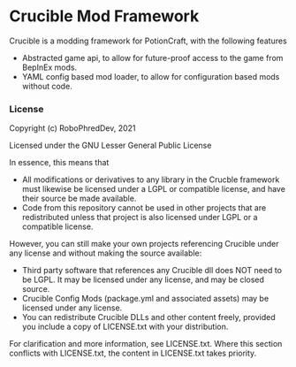 # Crucible Mod Framework

Crucible is a modding framework for PotionCraft, with the following features

- Abstracted game api, to allow for future-proof access to the game from BepInEx mods.
- YAML config based mod loader, to allow for configuration based mods without code.

### License

Copyright (c) RoboPhredDev, 2021

Licensed under the GNU Lesser General Public License

In essence, this means that

- All modifications or derivatives to any library in the Crucble framework must likewise be licensed under a LGPL or compatible license, and have their source be made available.
- Code from this repository cannot be used in other projects that are redistributed unless that project is also licensed under LGPL or a compatible license.

However, you can still make your own projects referencing Crucible under any license and without making the source available:

- Third party software that references any Crucible dll does NOT need to be LGPL. It may be licensed under any license, and may be closed source.
- Crucible Config Mods (package.yml and associated assets) may be licensed under any license.
- You can redistribute Crucible DLLs and other content freely, provided you include a copy of LICENSE.txt with your distribution.

For clarification and more information, see LICENSE.txt.
Where this section conflicts with LICENSE.txt, the content in LICENSE.txt takes priority.
